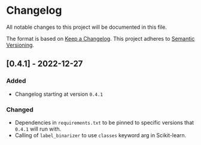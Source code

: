 # Changelog
All notable changes to this project will be documented in this file.

The format is based on [Keep a Changelog](http://keepachangelog.com/en/1.0.0/).
This project adheres to [Semantic Versioning](http://semver.org/spec/v2.0.0.html).

## [0.4.1] - 2022-12-27
### Added
- Changelog starting at version `0.4.1`

### Changed
- Dependencies in `requirements.txt` to be pinned to specific versions that `0.4.1` will run with.
- Calling of `label_binarizer` to use `classes` keyword arg in Scikit-learn.
